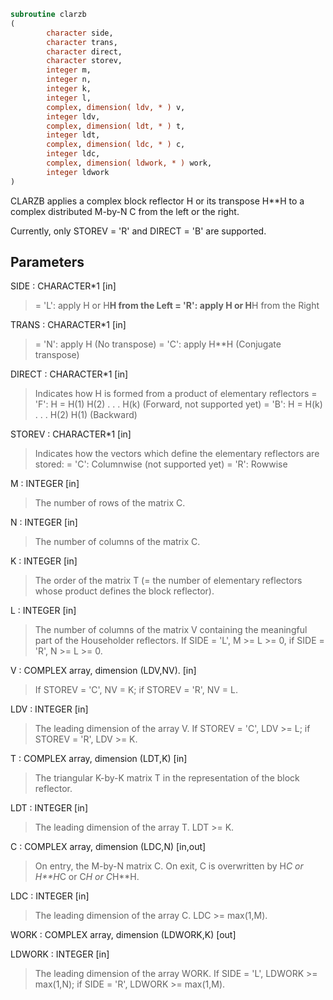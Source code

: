 ```fortran
subroutine clarzb
(
        character side,
        character trans,
        character direct,
        character storev,
        integer m,
        integer n,
        integer k,
        integer l,
        complex, dimension( ldv, * ) v,
        integer ldv,
        complex, dimension( ldt, * ) t,
        integer ldt,
        complex, dimension( ldc, * ) c,
        integer ldc,
        complex, dimension( ldwork, * ) work,
        integer ldwork
)
```

CLARZB applies a complex block reflector H or its transpose H**H
to a complex distributed M-by-N  C from the left or the right.

Currently, only STOREV = 'R' and DIRECT = 'B' are supported.

## Parameters
SIDE : CHARACTER*1 [in]
> = 'L': apply H or H**H from the Left
> = 'R': apply H or H**H from the Right

TRANS : CHARACTER*1 [in]
> = 'N': apply H (No transpose)
> = 'C': apply H**H (Conjugate transpose)

DIRECT : CHARACTER*1 [in]
> Indicates how H is formed from a product of elementary
> reflectors
> = 'F': H = H(1) H(2) . . . H(k) (Forward, not supported yet)
> = 'B': H = H(k) . . . H(2) H(1) (Backward)

STOREV : CHARACTER*1 [in]
> Indicates how the vectors which define the elementary
> reflectors are stored:
> = 'C': Columnwise                        (not supported yet)
> = 'R': Rowwise

M : INTEGER [in]
> The number of rows of the matrix C.

N : INTEGER [in]
> The number of columns of the matrix C.

K : INTEGER [in]
> The order of the matrix T (= the number of elementary
> reflectors whose product defines the block reflector).

L : INTEGER [in]
> The number of columns of the matrix V containing the
> meaningful part of the Householder reflectors.
> If SIDE = 'L', M >= L >= 0, if SIDE = 'R', N >= L >= 0.

V : COMPLEX array, dimension (LDV,NV). [in]
> If STOREV = 'C', NV = K; if STOREV = 'R', NV = L.

LDV : INTEGER [in]
> The leading dimension of the array V.
> If STOREV = 'C', LDV >= L; if STOREV = 'R', LDV >= K.

T : COMPLEX array, dimension (LDT,K) [in]
> The triangular K-by-K matrix T in the representation of the
> block reflector.

LDT : INTEGER [in]
> The leading dimension of the array T. LDT >= K.

C : COMPLEX array, dimension (LDC,N) [in,out]
> On entry, the M-by-N matrix C.
> On exit, C is overwritten by H*C or H**H*C or C*H or C*H**H.

LDC : INTEGER [in]
> The leading dimension of the array C. LDC >= max(1,M).

WORK : COMPLEX array, dimension (LDWORK,K) [out]

LDWORK : INTEGER [in]
> The leading dimension of the array WORK.
> If SIDE = 'L', LDWORK >= max(1,N);
> if SIDE = 'R', LDWORK >= max(1,M).
